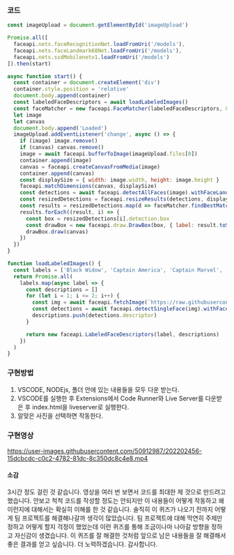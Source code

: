### 코드
```javascript
const imageUpload = document.getElementById('imageUpload')

Promise.all([
  faceapi.nets.faceRecognitionNet.loadFromUri('/models'),
  faceapi.nets.faceLandmark68Net.loadFromUri('/models'),
  faceapi.nets.ssdMobilenetv1.loadFromUri('/models')
]).then(start)

async function start() {
  const container = document.createElement('div')
  container.style.position = 'relative'
  document.body.append(container)
  const labeledFaceDescriptors = await loadLabeledImages()
  const faceMatcher = new faceapi.FaceMatcher(labeledFaceDescriptors, 0.6)
  let image
  let canvas
  document.body.append('Loaded')
  imageUpload.addEventListener('change', async () => {
    if (image) image.remove()
    if (canvas) canvas.remove()
    image = await faceapi.bufferToImage(imageUpload.files[0])
    container.append(image)
    canvas = faceapi.createCanvasFromMedia(image)
    container.append(canvas)
    const displaySize = { width: image.width, height: image.height }
    faceapi.matchDimensions(canvas, displaySize)
    const detections = await faceapi.detectAllFaces(image).withFaceLandmarks().withFaceDescriptors()
    const resizedDetections = faceapi.resizeResults(detections, displaySize)
    const results = resizedDetections.map(d => faceMatcher.findBestMatch(d.descriptor))
    results.forEach((result, i) => {
      const box = resizedDetections[i].detection.box
      const drawBox = new faceapi.draw.DrawBox(box, { label: result.toString() })
      drawBox.draw(canvas)
    })
  })
}

function loadLabeledImages() {
  const labels = ['Black Widow', 'Captain America', 'Captain Marvel', 'Hawkeye', 'Jim Rhodes', 'Thor', 'Tony Stark']
  return Promise.all(
    labels.map(async label => {
      const descriptions = []
      for (let i = 1; i <= 2; i++) {
        const img = await faceapi.fetchImage(`https://raw.githubusercontent.com/WebDevSimplified/Face-Recognition-JavaScript/master/labeled_images/${label}/${i}.jpg`)
        const detections = await faceapi.detectSingleFace(img).withFaceLandmarks().withFaceDescriptor()
        descriptions.push(detections.descriptor)
      }

      return new faceapi.LabeledFaceDescriptors(label, descriptions)
    })
  )
}
```
### 구현방법
1. VSCODE, NODEjs, 폴더 안에 있는 내용들을 모두 다운 받는다.
2. VSCODE를 실행한 후 Extensions에서 Code Runner와 Live Server를 다운받은 후 index.html을 liveserver로 실행한다.
3. 알맞은 사진을 선택하면 작동한다.

### 구현영상

https://user-images.githubusercontent.com/50912987/202202456-15dcbcdc-c0c2-4782-81dc-8c350dc8c4e8.mp4

#### 소감
3시간 정도 걸린 것 같습니다. 영상을 여러 번 보면서 코드를 최대한 제 것으로 만드려고 했습니다. 안보고 척척 코드를 작성할 정도는 안되지만 이 내용들이 어떻게 작동하고 왜 이런지에 대해서는 확실히 이해를 한 것 같습니다. 솔직히 이 퀴즈가 나오기 전까지 어떻게 팀 프로젝트를 해결해나갈까 생각이 많았습니다. 팀 프로젝트에 대해 막연히 주제만 정하고 어떻게 할지 걱정이 했었는데 이런 퀴즈를 통해 조금이나마 나아갈 방향을 정하고 자신감이 생겼습니다.  이 퀴즈를 잘 해결한 것처럼 앞으로 남은 내용들을 잘 해결해서 좋은 결과를 얻고 싶습니다. 더 노력하겠습니다. 감사합니다.

